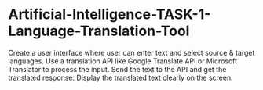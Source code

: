 # Artificial-Intelligence-TASK-1-Language-Translation-Tool
Create a user interface where user can enter text and select source &amp; target languages. Use a translation API like Google Translate API or Microsoft Translator to process the input. Send the text to the API and get the translated response. Display the translated text clearly on the screen. 
